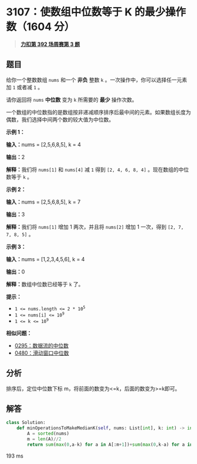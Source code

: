 # 3107：使数组中位数等于 K 的最少操作数（1604 分）


> <u>**[力扣第 392 场周赛第 3 题](https://leetcode.cn/problems/minimum-operations-to-make-median-of-array-equal-to-k/)**</u>

## 题目

<p>给你一个整数数组 <code>nums</code> 和一个 <strong>非负</strong> 整数 <code>k</code> 。一次操作中，你可以选择任一元素 加 <code>1</code> 或者减 <code>1</code> 。</p>

<p>请你返回将 <code>nums</code> <strong>中位数</strong> 变为 <code>k</code> 所需要的 <strong>最少</strong> 操作次数。</p>

<p>一个数组的中位数指的是数组按非递减顺序排序后最中间的元素。如果数组长度为偶数，我们选择中间两个数的较大值为中位数。</p>



<p><strong class="example">示例 1：</strong></p>

<div class="example-block">
<p><span class="example-io"><b>输入：</b>nums = [2,5,6,8,5], k = 4</span></p>

<p><span class="example-io"><b>输出：</b>2</span></p>

<p><b>解释：</b>我们将 <code>nums[1]</code> 和 <code>nums[4]</code> 减 <code>1</code> 得到 <code>[2, 4, 6, 8, 4]</code> 。现在数组的中位数等于 <code>k</code> 。</p>
</div>

<p><strong class="example">示例 2：</strong></p>

<div class="example-block">
<p><span class="example-io"><b>输入：</b>nums = [2,5,6,8,5], k = 7</span></p>

<p><span class="example-io"><b>输出：</b>3</span></p>

<p><b>解释：</b>我们将 <code>nums[1]</code> 增加 1 两次，并且将 <code>nums[2]</code> 增加 1 一次，得到 <code>[2, 7, 7, 8, 5]</code> 。</p>
</div>

<p><strong class="example">示例 3：</strong></p>

<div class="example-block">
<p><span class="example-io"><b>输入：</b>nums = [1,2,3,4,5,6], k = 4</span></p>

<p><span class="example-io"><b>输出：</b>0</span></p>

<p><b>解释：</b>数组中位数已经等于 <code>k</code> 了。</p>
</div>



<p><strong>提示：</strong></p>

<ul>
<li><code>1 &lt;= nums.length &lt;= 2 * 10<sup>5</sup></code></li>
<li><code>1 &lt;= nums[i] &lt;= 10<sup>9</sup></code></li>
<li><code>1 &lt;= k &lt;= 10<sup>9</sup></code></li>
</ul>


**相似问题：**
- [0295：数据流的中位数](/leetcode/0295)
- [0480：滑动窗口中位数](/leetcode/0480)


## 分析

排序后，定位中位数下标 m，将前面的数变为<=k，后面的数变为>=k即可。

## 解答

```python
class Solution:
    def minOperationsToMakeMedianK(self, nums: List[int], k: int) -> int:
        A = sorted(nums)
        m = len(A)//2
        return sum(max(0,a-k) for a in A[:m+1])+sum(max(0,k-a) for a in A[m:])
```
193 ms

